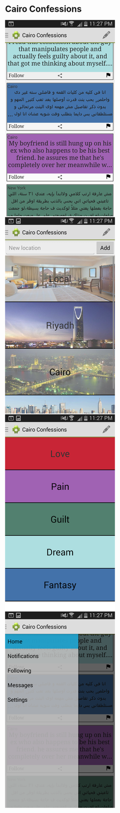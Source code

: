 Cairo Confessions
=================
![alt tag](https://github.com/hissingpanda/Cairo_Confessions/blob/master/main2.png)
![alt tag](https://github.com/hissingpanda/Cairo_Confessions/blob/master/location2.png)
![alt tag](https://github.com/hissingpanda/Cairo_Confessions/blob/master/category2.png)
![alt tag](https://github.com/hissingpanda/Cairo_Confessions/blob/master/navigation2.png)
